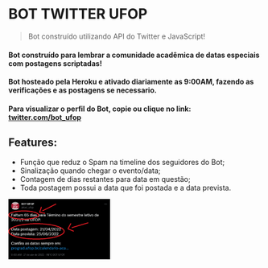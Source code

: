 # BOT TWITTER UFOP

> Bot construído utilizando API do Twitter e JavaScript!

<h4>Bot construído para lembrar a comunidade acadêmica de datas especiais com postagens scriptadas!</h4>
<h4>Bot hosteado pela Heroku e ativado diariamente as 9:00AM, fazendo as verificações e as postagens se necessario.</h4>
<h4>Para visualizar o perfil do Bot, copie ou clique no link: <a href="https://twitter.com/bot_ufop">twitter.com/bot_ufop</a></h4>
<h2>Features:</h2>
<ul>
    <li>Função que reduz o Spam na timeline dos seguidores do Bot;</li>
    <li>Sinalização quando chegar o evento/data;</li>
    <li>Contagem de dias restantes para data em questão;</li>
    <li>Toda postagem possui a data que foi postada e a data prevista.</li>
</ul>
    <div><img alt="Readme" title="Readme" src="./img/post.png" width="40%"/></div>
